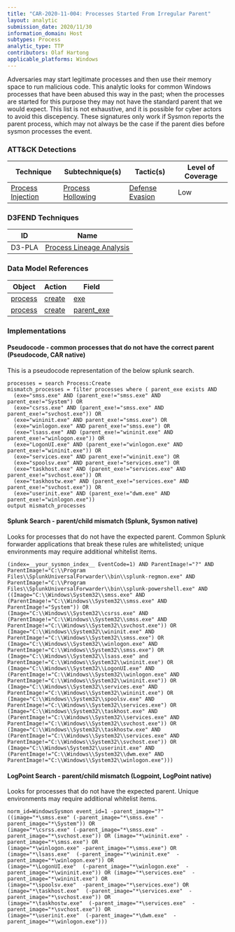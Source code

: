 ```yaml
---
title: "CAR-2020-11-004: Processes Started From Irregular Parent"
layout: analytic
submission_date: 2020/11/30
information_domain: Host
subtypes: Process
analytic_type: TTP
contributors: Olaf Hartong
applicable_platforms: Windows
---
```



Adversaries may start legitimate processes and then use their memory space to run malicious code. This analytic looks for common Windows processes that have been abused this way in the past; when the processes are started for this purpose they may not have the standard parent that we would expect. This list is not exhaustive, and it is possible for cyber actors to avoid this discepency. These signatures only work if Sysmon reports the parent process, which may not always be the case if the parent dies before sysmon processes the event.


### ATT&CK Detections

|Technique|Subtechnique(s)|Tactic(s)|Level of Coverage|
|---|---|---|---|
|[Process Injection](https://attack.mitre.org/techniques/T1055/)|[Process Hollowing](https://attack.mitre.org/techniques/T1055/012/)|[Defense Evasion](https://attack.mitre.org/tactics/TA0005/)|Low|


### D3FEND Techniques

|ID|Name|
|---|---| 
|D3-PLA | [Process Lineage Analysis](https://d3fend.mitre.org/technique/d3f:ProcessLineageAnalysis)| 



### Data Model References

|Object|Action|Field|
|---|---|---|
|[process](/data_model/process) | [create](/data_model/process#create) | [exe](/data_model/process#exe) |
|[process](/data_model/process) | [create](/data_model/process#create) | [parent_exe](/data_model/process#parent_exe) |



### Implementations

#### Pseudocode - common processes that do not have the correct parent (Pseudocode, CAR native)


This is a pseudocode representation of the below splunk search.


```
processes = search Process:Create
mismatch_processes = filter processes where ( parent_exe exists AND
  (exe="smss.exe" AND (parent_exe!="smss.exe" AND parent_exe!="System") OR
  (exe="csrss.exe" AND (parent_exe!="smss.exe" AND parent_exe!="svchost.exe")) OR
  (exe="wininit.exe" AND parent_exe!="smss.exe") OR
  (exe="winlogon.exe" AND parent_exe!="smss.exe") OR
  (exe="lsass.exe" AND (parent_exe!="wininit.exe" AND parent_exe!="winlogon.exe")) OR
  (exe="LogonUI.exe" AND (parent_exe!="winlogon.exe" AND parent_exe!="wininit.exe")) OR
  (exe="services.exe" AND parent_exe!="wininit.exe") OR
  (exe="spoolsv.exe" AND parent_exe!="services.exe") OR
  (exe="taskhost.exe" AND (parent_exe!="services.exe" AND parent_exe!="svchost.exe")) OR
  (exe="taskhostw.exe" AND (parent_exe!="services.exe" AND parent_exe!="svchost.exe")) OR
  (exe="userinit.exe" AND (parent_exe!="dwm.exe" AND parent_exe!="winlogon.exe"))
output mismatch_processes
```


#### Splunk Search - parent/child mismatch (Splunk, Sysmon native)


Looks for processes that do not have the expected parent. Common Splunk forwarder applications that break these rules are whitelisted; unique environments may require additional whitelist items.


```
(index=__your_sysmon_index__ EventCode=1) AND ParentImage!="?" AND ParentImage!="C:\\Program Files\\SplunkUniversalForwarder\\bin\\splunk-regmon.exe" AND ParentImage!="C:\\Program Files\\SplunkUniversalForwarder\\bin\\splunk-powershell.exe" AND
((Image="C:\\Windows\System32\\smss.exe" AND (ParentImage!="C:\\Windows\\System32\\smss.exe" AND ParentImage!="System")) OR
(Image="C:\\Windows\\System32\\csrss.exe" AND (ParentImage!="C:\\Windows\\System32\\smss.exe" AND ParentImage!="C:\\Windows\\System32\\svchost.exe")) OR
(Image="C:\\Windows\\System32\\wininit.exe" AND ParentImage!="C:\\Windows\\System32\\smss.exe") OR
(Image="C:\\Windows\\System32\\winlogon.exe" AND ParentImage!="C:\\Windows\\System32\\smss.exe") OR
(Image="C:\\Windows\\System32\\lsass.exe" and ParentImage!="C:\\Windows\\System32\\wininit.exe") OR
(Image="C:\\Windows\\System32\\LogonUI.exe" AND (ParentImage!="C:\\Windows\\System32\\winlogon.exe" AND ParentImage!="C:\\Windows\\System32\\wininit.exe")) OR
(Image="C:\\Windows\\System32\\services.exe" AND ParentImage!="C:\\Windows\\System32\\wininit.exe") OR
(Image="C:\\Windows\\System32\\spoolsv.exe" AND ParentImage!="C:\\Windows\\System32\\services.exe") OR
(Image="C:\\Windows\\System32\\taskhost.exe" AND (ParentImage!="C:\\Windows\\System32\\services.exe" AND ParentImage!="C:\\Windows\\System32\\svchost.exe")) OR
(Image="C:\\Windows\\System32\\taskhostw.exe" AND (ParentImage!="C:\\Windows\\System32\\services.exe" AND ParentImage!="C:\\Windows\\System32\\svchost.exe")) OR
(Image="C:\\Windows\System32\\userinit.exe" AND (ParentImage!="C:\\Windows\\System32\\dwm.exe" AND ParentImage!="C:\\Windows\\System32\\winlogon.exe")))
```


#### LogPoint Search - parent/child mismatch (Logpoint, LogPoint native)


Looks for processes that do not have the expected parent. Unique environments may require additional whitelist items.


```
norm_id=WindowsSysmon event_id=1 -parent_image="?" ((image="*\smss.exe" (-parent_image="*\smss.exe" -parent_image="*\System")) OR 
(image="*\csrss.exe" (-parent_image="*\smss.exe" -parent_image="*\svchost.exe")) OR (image="*\wininit.exe" -parent_image="*\smss.exe") OR 
(image="*\winlogon.exe" -parent_image="*\smss.exe") OR (image="*\lsass.exe"  (-parent_image="*\wininit.exe"  -parent_image="*\winlogon.exe")) OR 
(image="*\LogonUI.exe"  (-parent_image="*\winlogon.exe"  -parent_image="*\wininit.exe")) OR (image="*\services.exe"  -parent_image="*\wininit.exe") OR 
(image="*\spoolsv.exe"  -parent_image="*\services.exe") OR (image="*\taskhost.exe"  (-parent_image="*\services.exe"  -parent_image="*\svchost.exe")) OR 
(image="*\taskhostw.exe"  (-parent_image="*\services.exe"  -parent_image="*\svchost.exe")) OR 
(image="*\userinit.exe"  (-parent_image="*\dwm.exe"  -parent_image="*\winlogon.exe")))
```




